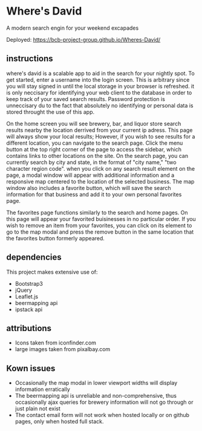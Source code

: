 # Where's David

A modern search engin for your weekend excapades

Deployed: https://bcb-project-group.github.io/Wheres-David/

## instructions

where's david is a scalable app to aid in the search for your nightly spot. To get started, enter a username into the login screen. This is arbitrary since you will stay signed in until the local storage in your browser is refreshed. it is only neccisary for identifying your web client to the database in order to keep track of your saved search results. Password protection is unneccisary du to the fact that absolutely no identifying or personal data is stored throught the use of this app.

On the home screen you will see brewery, bar, and liquor store search results nearby the location derrived from your current ip adress. This page will always show your local results; However, if you wish to see results for a different location, you can navigate to the search page. Click the menu button at the top right corner of the page to access the sidebar, which contains links to other locations on the site. On the search page, you can currently search by city and state, in the format of "city name," "two character region code". when you click on any search result element on the page, a modal window will appear with additional information and a responsive map centered to the location of the selected business. The map window also includes a favorite button, which will save the search information for that business and add it to your own personal favorites page.

The favorites page functions similarly to the search and home pages. On this page will appear your favorited buisinesses in no particular order. If you wish to remove an item from your favorites, you can click on its element to go to the map modal and press the remove button in the same location that the favorites button formerly appeared.

## dependencies

This project makes extensive use of:

- Bootstrap3
- jQuery
- Leaflet.js
- beermapping api
- ipstack api

## attributions

- Icons taken from iconfinder.com
- large images taken from pixalbay.com

## Kown issues

- Occasionally the map modal in lower viewport widths will display information erratically
- The beermapping api is unreliable and non-comprehensive, thus occasionally ajax queries for brewery information will not go through or just plain not exist
- The contact email form will not work when hosted locally or on github pages, only when hosted full stack.